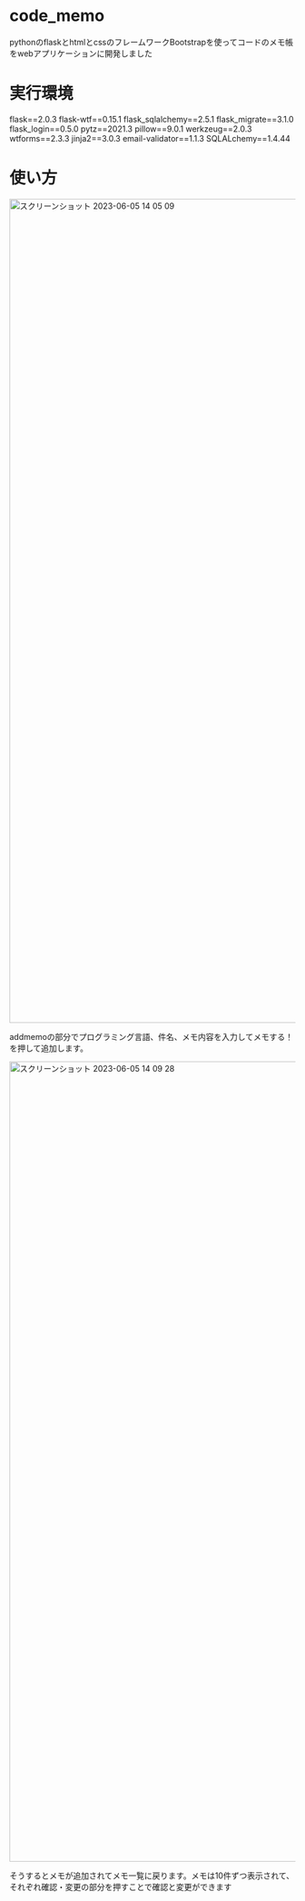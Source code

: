 # code_memo

pythonのflaskとhtmlとcssのフレームワークBootstrapを使ってコードのメモ帳をwebアプリケーションに開発しました

# 実行環境
flask==2.0.3
flask-wtf==0.15.1
flask_sqlalchemy==2.5.1
flask_migrate==3.1.0
flask_login==0.5.0
pytz==2021.3
pillow==9.0.1
werkzeug==2.0.3
wtforms==2.3.3
jinja2==3.0.3
email-validator==1.1.3
SQLALchemy==1.4.44

# 使い方
<img width="1453" alt="スクリーンショット 2023-06-05 14 05 09" src="https://github.com/kosuke430/code_memo/assets/85551566/cf666477-252c-4927-bc14-29f2957780e6">


addmemoの部分でプログラミング言語、件名、メモ内容を入力してメモする！を押して追加します。

<img width="1411" alt="スクリーンショット 2023-06-05 14 09 28" src="https://github.com/kosuke430/code_memo/assets/85551566/6ae97b9d-b1c5-4203-baf2-dfdfbcc3238b">

そうするとメモが追加されてメモ一覧に戻ります。メモは10件ずつ表示されて、それぞれ確認・変更の部分を押すことで確認と変更ができます

